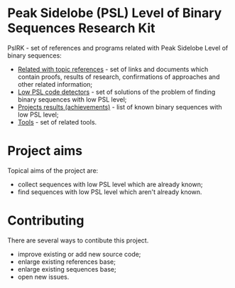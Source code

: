Peak Sidelobe (PSL) Level of Binary Sequences Research Kit
==========================================================
PslRK - set of references and programs related with Peak Sidelobe Level of binary sequences:
- [Related with topic references](References) - set of links and documents which contain
    proofs, results of research, confirmations of approaches and other related information;
- [Low PSL code detectors](Solutions) - set of solutions of the problem of finding binary
    sequences with low PSL level;
- [Projects results (achievements)](Reports) - list of known binary sequences with low PSL
    level;
- [Tools](Tools) - set of related tools.



Project aims
============
Topical aims of the project are:
- collect sequences with low PSL level which are already known;
- find sequences with low PSL level which aren't already known.



Contributing
============
There are several ways to contibute this project.
- improve existing or add new source code;
- enlarge existing references base;
- enlarge existing sequences base;
- open new issues.
